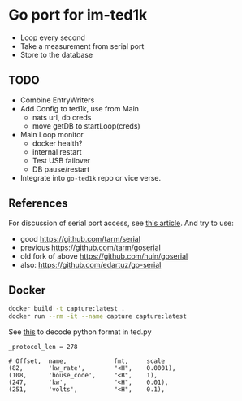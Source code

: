 # Go port for im-ted1k

- Loop every second
- Take a measurement from serial port
- Store to the database

## TODO

- Combine EntryWriters
- Add Config to ted1k, use from Main
  - nats url, db creds
  - move getDB to startLoop(creds)
- Main Loop monitor
  - docker health?
  - internal restart
  - Test USB failover
  - DB pause/restart
- Integrate into `go-ted1k` repo or vice verse.

## References

For discussion of serial port access, see [this article](http://reprage.com/post/using-golang-to-connect-raspberrypi-and-arduino/).
And try to use:

- good <https://github.com/tarm/serial>
- previous <https://github.com/tarm/goserial>
- old fork of above <https://github.com/huin/goserial>
- also: <https://github.com/edartuz/go-serial>

## Docker

```bash
docker build -t capture:latest .
docker run --rm -it --name capture capture:latest
```

See [this](https://docs.python.org/2/library/struct.html) to decode python format in ted.py

```text
_protocol_len = 278

# Offset,  name,             fmt,     scale
(82,       'kw_rate',        "<H",    0.0001),
(108,      'house_code',     "<B",    1),
(247,      'kw',             "<H",    0.01),
(251,      'volts',          "<H",    0.1),
```
